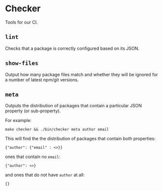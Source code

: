 # Checker

Tools for our CI.

## `lint`

Checks that a package is correctly configured based on its JSON.

## `show-files`

Output how many package files match and whether they will be ignored for a number of latest npm/git versions.

## `meta`

Outputs the distribution of packages that contain a particular JSON property (or sub-property).

For example:

```
make checker && ./bin/checker meta author email
```

This will find the the distribution of packages that contain both properties:

```
{"author": {"email" : <>}}
```

ones that contain no `email`:

```
{"author": <>}
```

and ones that do not have `author` at all:

```
{}
```
